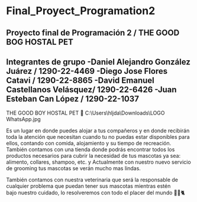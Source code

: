 # Final_Proyect_Programation2

Proyecto final de Programación 2 / THE GOOD BOG HOSTAL PET
--------------------------------------------------------
Integrantes de grupo 
-Daniel Alejandro González Juárez / 1290-22-4469
-Diego Jose Flores Catavi / 1290-22-8865
-David Emanuel Castellanos Velásquez/ 1290-22-6426
-Juan Esteban Can López / 1290-22-1037
---------------------------------------------------------

THE GOOD BOY HOSTAL PET 🐶
C:\Users\hljda\Downloads\LOGO WhatsApp.jpg

Es un lugar en donde puedes alojar a tus compañeros y en donde recibirán toda la atención que necesitan cuando tu no puedas estar disponibles para ellos, contando con comida, alojamiento y su tiempo de recreación. También contamos con una tienda donde podrás encontrar todos los productos necesarios para cubrir la necesidad de tus mascotas ya sea: alimento, collares, shampoo, etc. y Actualmente con nuestro nuevo servicio de grooming tus mascotas se verán mucho mas lindas.


También contamos con nuestra veterinaria que será la responsable de cualquier problema que puedan tener sus mascotas mientras estén bajo nuestro cuidado, lo resolveremos con todo el placer del mundo 🐕‍🦺🐈
